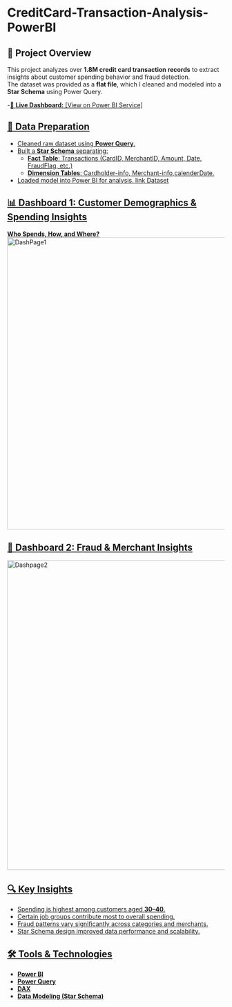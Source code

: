 # CreditCard-Transaction-Analysis-PowerBI

## 📘 Project Overview
This project analyzes over **1.8M credit card transaction records** to extract insights about customer spending behavior and fraud detection.  
The dataset was provided as a **flat file**, which I cleaned and modeled into a **Star Schema** using Power Query.

-<a href="https://app.powerbi.com/view?r=eyJrIjoiYzlhZjM4NGMtNGI2ZS00YTJkLTk1YWYtZDI5OGE2MGEyYzAzIiwidCI6IjJiYjZlNWJjLWMxMDktNDdmYi05NDMzLWMxYzZmNGZhMzNmZiIsImMiOjl9&pageName=d2345aab51ccbdfe972c">🔗 **Live Dashboard:** [View on Power BI Service] 


## 🧩 Data Preparation
- Cleaned raw dataset using **Power Query**.
- Built a **Star Schema** separating:
  - **Fact Table**: Transactions (CardID, MerchantID, Amount, Date, FraudFlag, etc.)
  - **Dimension Tables**: Cardholder-info, Merchant-info,calenderDate.
- Loaded model into Power BI for analysis.
  <a href="https://drive.google.com/file/d/1HT6IY0um3T4cAZKameDgPlRogS8NN8-b/view?usp=sharing">link Dataset

## 📊 Dashboard 1: Customer Demographics & Spending Insights  
**Who Spends, How, and Where?**
<img width="1514" height="675" alt="DashPage1" src="https://github.com/user-attachments/assets/ecb2997c-6a3e-4ea6-8b8b-0a3cdf634705" />


## 🧠 Dashboard 2: Fraud & Merchant Insights
<img width="1495" height="716" alt="Dashpage2" src="https://github.com/user-attachments/assets/bc5e3f74-1140-439a-be7b-343db9950133" />


## 🔍 Key Insights
- Spending is highest among customers aged **30–40**.  
- Certain job groups contribute most to overall spending.  
- Fraud patterns vary significantly across categories and merchants.  
- Star Schema design improved data performance and scalability.

## 🛠️ Tools & Technologies
- **Power BI**
- **Power Query**
- **DAX**
- **Data Modeling (Star Schema)**
